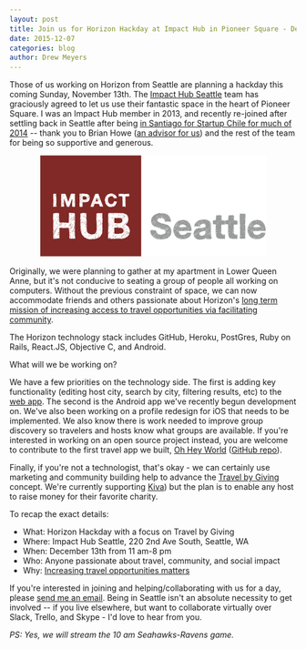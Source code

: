 ```yaml
---
layout: post
title: Join us for Horizon Hackday at Impact Hub in Pioneer Square - December 13
date: 2015-12-07
categories: blog
author: Drew Meyers
---
```

Those of us working on Horizon from Seattle are planning a hackday this coming Sunday, November 13th. The [Impact Hub Seattle](http://www.impacthubseattle.com/) team has graciously agreed to let us use their fantastic space in the heart of Pioneer Square. I was an Impact Hub member in 2013, and recently re-joined after settling back in Seattle after being [in Santiago for Startup Chile for much of 2014](http://www.horizonapp.co/blog/Start-Up-Chile-experience/) -- thank you to Brian Howe ([an advisor for us](/team/)) and the rest of the team for being so supportive and generous.

<p align="center"><img src="/assets/ImpactHubsea-Logo.png"></p>

Originally, we were planning to gather at my apartment in Lower Queen Anne, but it's not conducive to seating a group of people all working on computers. Without the previous constraint of space, we can now accommodate friends and others passionate about Horizon's [long term mission of increasing access to travel opportunities via facilitating community](http://www.horizonapp.co/about/).

The Horizon technology stack includes GitHub, Heroku, PostGres, Ruby on Rails, React.JS, Objective C, and Android.

What will we be working on?

We have a few priorities on the technology side. The first is adding key functionality (editing host city, search by city, filtering results, etc) to the [web app](http://api.horizonapp.co). The second is the Android app we've recently begun development on. We've also been working on a profile redesign for iOS that needs to be implemented. We also know there is work needed to improve group discovery so travelers and hosts know what groups are available. If you're interested in working on an open source project instead, you are welcome to contribute to the first travel app we built, [Oh Hey World](http://www.ohheyworld.com) ([GitHub repo](https://github.com/oh-hey-world/ohheyworld-platform)).

Finally, if you're not a technologist, that's okay - we can certainly use marketing and community building help to advance the [Travel by Giving](http://www.horizonapp.co/blog/travelbygiving-unlock-code/) concept. We're currently supporting [Kiva](http://www.kiva.org/)) but the plan is to enable any host to raise money for their favorite charity.

To recap the exact details:

- What: Horizon Hackday with a focus on Travel by Giving
- Where: Impact Hub Seattle, 220 2nd Ave South, Seattle, WA
- When: December 13th from 11 am-8 pm
- Who: Anyone passionate about travel, community, and social impact
- Why: [Increasing travel opportunities matters](http://www.horizonapp.co/blog/why-increasing-global-travel-opportunities-matters/)

If you're interested in joining and helping/collaborating with us for a day, please [send me an email](mailto:drew@horizonapp.co). Being in Seattle isn't an absolute necessity to get involved -- if you live elsewhere, but want to collaborate virtually over Slack, Trello, and Skype - I'd love to hear from you.

<em>PS: Yes, we will stream the 10 am Seahawks-Ravens game.</em>